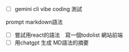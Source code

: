 - [ ] gemini cli  vibe coding 測試

prompt markdown語法

- [ ] 嘗試用react的語法　寫一個todolist 網站前端
- [ ] 用chatgpt 生成 MD語法的摘要